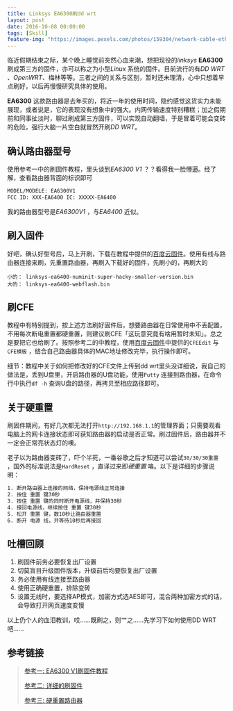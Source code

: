 ```yaml
---
title: Linksys EA6300刷dd wrt
layout: post
date: 2016-10-08 00:00:00
tags: [Skill]
feature-img: "https://images.pexels.com/photos/159304/network-cable-ethernet-computer-159304.jpeg?cs=srgb&dl=cables-close-up-connection-159304.jpg&fm=jpg"
---
```


临近假期结束之际，某个晚上睡觉前突然心血来潮，想把现役的*linksys* **EA6300** 刷成第三方的固件，亦可以称之为小型*Linux* 系统的固件。目前流行的有*DD WRT* 、*OpenWRT*、梅林等等。三者之间的关系与区别，暂时还未理清，心中只想着早点刷好，以后再慢慢研究具体的使用。

**EA6300** 这款路由器是去年买的，将近一年的使用时间，隐约感觉这货实力未能展现，或者说是，它的表现没有想象中的强大。内网传输速度特别糟糕；加之假期前和同事扯淡时，聊过刷成第三方固件，可以实现自动翻墙，于是冒着可能会变砖的危险，强行大脑一片空白就冒然开刷*DD WRT*。

<!--more-->

## 确认路由器型号

使用参考一中的刷固件教程，里头谈到*EA6300 V1* ？？看得我一脸懵逼。经了解，查看路由器背面的标识即可

```txt
MODEL/MODELE: EA6300V1
FCC ID: XXX-EA6400 IC: XXXXX-EA6400
```

我的路由器型号是*EA6300V1* ，与*EA6400* 近似。

## 刷入固件

好吧，确认好型号后，马上开刷，下载在教程中提供的[百度云固件](https://pan.baidu.com/s/1ntw2eP7)。使用有线与路由器连接来刷，先重置路由器，再刷入下载好的固件，先刷小的，再刷大的

```
小的： linksys-ea6400-numinit-super-hacky-smaller-version.bin
大的： linksys-ea6400-webflash.bin
```

## 刷CFE

教程中有特别提到，按上述方法刷好固件后，想要路由器在日常使用中不丢配置，不用每次断电重置都硬重置，则建议刷CFE「这玩意究竟有啥用暂时未知」。总之是要把它也给刷了。按照参考二的中教程，使用[百度云固件](https://pan.baidu.com/s/1ntw2eP7)中提供的`CFEEdit` 与 `CFE模板` ，结合自己路由器具体的MAC地址修改完毕，执行操作即可。

细节：教程中关于如何把修改好的CFE文件上传到dd wrt里头没详细说，我自己的做法是，丢到U盘里，开启路由器的U盘功能，使用`Putty` 连接到路由器，在命令行中执行`df -h` 查询U盘的路径，再拷贝至相应路径即可。

## 关于硬重置

刷固件期间，有好几次都无法打开`http://192.168.1.1`的管理界面；只需要观看电脑上的网卡连接状态即可获知路由器的启动是否正常。刷过固件后，路由器并不一定会正常亮状态灯的噢。

老子以为路由器变砖了，吓个半死，一番谷歌之后才知道可以尝试`30/30/30重置` ，国外的标准说法是`HardReset` ，直译过来即*硬重置* 咯。以下是详细的步骤说明：

```txt
1. 断开路由器上连接的网络，保持电源线正常连接
2. 按住 重置 键30秒
3. 按住 重置 键的同时断开电源线，并保持30秒
4. 接回电源线，继续按住 重置 键30秒
5. 松开 重置 键，数10秒让路由器重置
6. 断开 电源 线，并等待10秒后再接回
```

##  吐槽回顾

1. 刷固件前务必要恢复出厂设置
2. 切莫盲目升级固件版本，升级前后均要恢复出厂设置
3. 务必使用有线连接至路由器
4. 使用正确硬重置，排除变砖
5. 设置无线时，要选择AP模式，加密方式选AES即可，混合两种加密方式的话，会导致打开网页速度变慢

以上仍个人的血泪教训，哎……既刷之，则艹之……先学习下如何使用DD WRT吧……

## 参考链接

> [参考一: EA6300 V1刷固件教程](http://www.right.com.cn/FORUM/thread-171969-1-1.html)
>
> [参考二: 详细的刷固件](http://koolshare.cn/thread-4841-1-1.html)
>
> [参考三: 硬重置路由器](https://www.dd-wrt.com/wiki/index.php/Recover_from_a_Bad_Flash)

